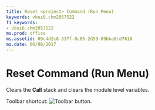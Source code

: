 ```yaml
---
title: Reset <project> Command (Run Menu)
keywords: vbui6.chm2057522
f1_keywords:
- vbui6.chm2057522
ms.prod: office
ms.assetid: 09c4d2c8-337f-8c05-2d59-09bba0cd7610
ms.date: 06/08/2017
---
```



# Reset <project> Command (Run Menu)

Clears the **Call** stack and clears the module level variables.

Toolbar shortcut: 
![Toolbar button](images/tbr_end_ZA01201701.gif).

